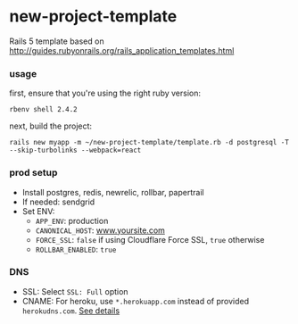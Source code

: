 # new-project-template
Rails 5 template based on http://guides.rubyonrails.org/rails_application_templates.html

### usage

first, ensure that you're using the right ruby version:

```
rbenv shell 2.4.2
```

next, build the project:

```
rails new myapp -m ~/new-project-template/template.rb -d postgresql -T --skip-turbolinks --webpack=react
```

### prod setup

- Install postgres, redis, newrelic, rollbar, papertrail
- If needed: sendgrid
- Set ENV:
  - `APP_ENV`: production
  - `CANONICAL_HOST`: www.yoursite.com
  - `FORCE_SSL`: `false` if using Cloudflare Force SSL, `true` otherwise
  - `ROLLBAR_ENABLED`: `true`

### DNS

- SSL: Select `SSL: Full` option
- CNAME: For heroku, use `*.herokuapp.com` instead of provided `herokudns.com`. [See details](https://kb.heroku.com/why-am-i-getting-error-525-ssl-handshake-failed-with-cloudflare-when-using-a-herokudns-com-endpoint)
